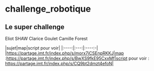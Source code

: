 # challenge_robotique
## Le super challenge

Eliot SHAW
Clarice Goulet
Camille Forest

|sujet|map|script pour voir|
|:----:|:---:|:----:-|
|https://partage.imt.fr/index.php/s/morx7iCSEnpRKKJ|map :https://partage.imt.fr/index.php/s/BwXS9fkE95CxxMf|script pour voir : https://partage.imt.fr/index.php/s/CQ9bt2dmzt4efoN|
